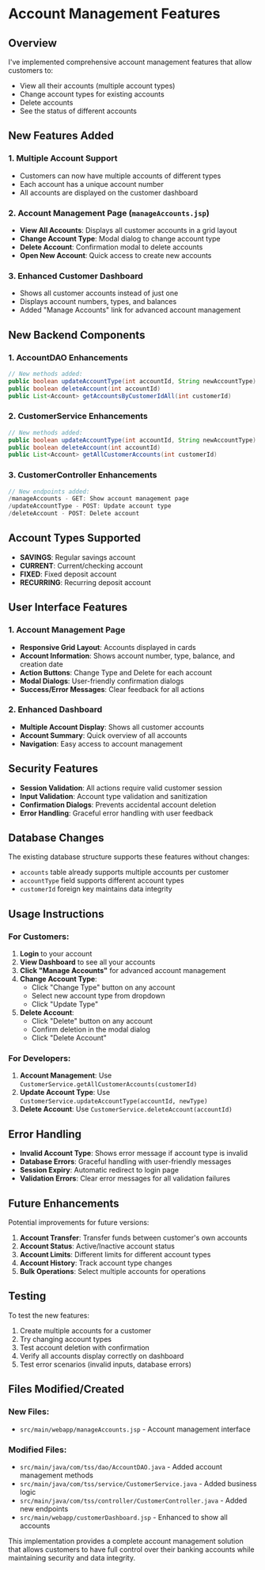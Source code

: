 # Account Management Features

## Overview
I've implemented comprehensive account management features that allow customers to:
- View all their accounts (multiple account types)
- Change account types for existing accounts
- Delete accounts
- See the status of different accounts

## New Features Added

### 1. Multiple Account Support
- Customers can now have multiple accounts of different types
- Each account has a unique account number
- All accounts are displayed on the customer dashboard

### 2. Account Management Page (`manageAccounts.jsp`)
- **View All Accounts**: Displays all customer accounts in a grid layout
- **Change Account Type**: Modal dialog to change account type
- **Delete Account**: Confirmation modal to delete accounts
- **Open New Account**: Quick access to create new accounts

### 3. Enhanced Customer Dashboard
- Shows all customer accounts instead of just one
- Displays account numbers, types, and balances
- Added "Manage Accounts" link for advanced account management

## New Backend Components

### 1. AccountDAO Enhancements
```java
// New methods added:
public boolean updateAccountType(int accountId, String newAccountType)
public boolean deleteAccount(int accountId)
public List<Account> getAccountsByCustomerIdAll(int customerId)
```

### 2. CustomerService Enhancements
```java
// New methods added:
public boolean updateAccountType(int accountId, String newAccountType)
public boolean deleteAccount(int accountId)
public List<Account> getAllCustomerAccounts(int customerId)
```

### 3. CustomerController Enhancements
```java
// New endpoints added:
/manageAccounts - GET: Show account management page
/updateAccountType - POST: Update account type
/deleteAccount - POST: Delete account
```

## Account Types Supported
- **SAVINGS**: Regular savings account
- **CURRENT**: Current/checking account
- **FIXED**: Fixed deposit account
- **RECURRING**: Recurring deposit account

## User Interface Features

### 1. Account Management Page
- **Responsive Grid Layout**: Accounts displayed in cards
- **Account Information**: Shows account number, type, balance, and creation date
- **Action Buttons**: Change Type and Delete for each account
- **Modal Dialogs**: User-friendly confirmation dialogs
- **Success/Error Messages**: Clear feedback for all actions

### 2. Enhanced Dashboard
- **Multiple Account Display**: Shows all customer accounts
- **Account Summary**: Quick overview of all accounts
- **Navigation**: Easy access to account management

## Security Features
- **Session Validation**: All actions require valid customer session
- **Input Validation**: Account type validation and sanitization
- **Confirmation Dialogs**: Prevents accidental account deletion
- **Error Handling**: Graceful error handling with user feedback

## Database Changes
The existing database structure supports these features without changes:
- `accounts` table already supports multiple accounts per customer
- `accountType` field supports different account types
- `customerId` foreign key maintains data integrity

## Usage Instructions

### For Customers:
1. **Login** to your account
2. **View Dashboard** to see all your accounts
3. **Click "Manage Accounts"** for advanced account management
4. **Change Account Type**:
   - Click "Change Type" button on any account
   - Select new account type from dropdown
   - Click "Update Type"
5. **Delete Account**:
   - Click "Delete" button on any account
   - Confirm deletion in the modal dialog
   - Click "Delete Account"

### For Developers:
1. **Account Management**: Use `CustomerService.getAllCustomerAccounts(customerId)`
2. **Update Account Type**: Use `CustomerService.updateAccountType(accountId, newType)`
3. **Delete Account**: Use `CustomerService.deleteAccount(accountId)`

## Error Handling
- **Invalid Account Type**: Shows error message if account type is invalid
- **Database Errors**: Graceful handling with user-friendly messages
- **Session Expiry**: Automatic redirect to login page
- **Validation Errors**: Clear error messages for all validation failures

## Future Enhancements
Potential improvements for future versions:
1. **Account Transfer**: Transfer funds between customer's own accounts
2. **Account Status**: Active/Inactive account status
3. **Account Limits**: Different limits for different account types
4. **Account History**: Track account type changes
5. **Bulk Operations**: Select multiple accounts for operations

## Testing
To test the new features:
1. Create multiple accounts for a customer
2. Try changing account types
3. Test account deletion with confirmation
4. Verify all accounts display correctly on dashboard
5. Test error scenarios (invalid inputs, database errors)

## Files Modified/Created
### New Files:
- `src/main/webapp/manageAccounts.jsp` - Account management interface

### Modified Files:
- `src/main/java/com/tss/dao/AccountDAO.java` - Added account management methods
- `src/main/java/com/tss/service/CustomerService.java` - Added business logic
- `src/main/java/com/tss/controller/CustomerController.java` - Added new endpoints
- `src/main/webapp/customerDashboard.jsp` - Enhanced to show all accounts

This implementation provides a complete account management solution that allows customers to have full control over their banking accounts while maintaining security and data integrity.

